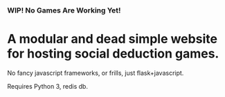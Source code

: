 ### WIP! No Games Are Working Yet!

# A modular and dead simple website for hosting social deduction games.
No fancy javascript frameworks, or frills, just flask+javascript.

Requires Python 3, redis db.